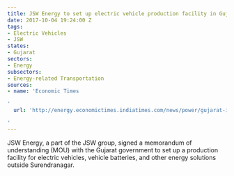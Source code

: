```yaml
---
title: JSW Energy to set up electric vehicle production facility in Gujarat
date: 2017-10-04 19:24:00 Z
tags:
- Electric Vehicles
- JSW
states:
- Gujarat
sectors:
- Energy
subsectors:
- Energy-related Transportation
sources:
- name: 'Economic Times

'
  url: 'http://energy.economictimes.indiatimes.com/news/power/gujarat-ignites-aim-to-be-hub-of-electric-and-hybrid-vehicles/60870999

'
---
```


JSW Energy, a part of the JSW group, signed a memorandum of understanding (MOU) with the Gujarat government to set up a production facility for electric vehicles, vehicle batteries, and other energy solutions outside Surendranagar.